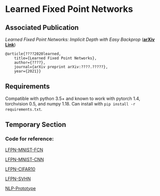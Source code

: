 # Learned Fixed Point Networks


## Associated Publication

_Learned Fixed Point Networks: Implicit Depth with Easy Backprop_ (**[arXiv Link](https://arxiv.org/abs/????.?????)**)

    @article{????2020learned,
        title={Learned Fixed Point Networks},
        author={????},
        journal={arXiv preprint arXiv:????.?????},
        year={2021}}


## Requirements
Compatible with python 3.5+ and known to work with pytorch 1.4, torchvision 0.5, and numpy 1.18. Can install with `pip install -r requirements.txt`.



## Temporary Section

### Code for reference:

[LFPN-MNIST-FCN](https://colab.research.google.com/drive/1FxOEibCOyDVd3Skhx6LUpvyGACEe4GzO?usp=sharing)

[LFPN-MNIST-CNN](https://colab.research.google.com/drive/15moVLDZCt6R2tObV9YuRF3xWENOhVWs2)

[LFPN-CIFAR10](https://colab.research.google.com/drive/1r3pE-ZIGPfUK0JhPk7fuenQ9N3NgxZ0r#scrollTo=dxAwIe3IYnx6)

[LFPN-SVHN](https://colab.research.google.com/drive/1YUZMnU6EffbH2KrmGP56ltiTseBPWbhO#scrollTo=dxAwIe3IYnx6&uniqifier=2)

[NLP-Prototype](https://colab.research.google.com/drive/1tcN5fJnkAwWBCtMJjVVez940QMC43igh)



